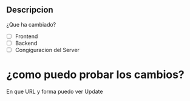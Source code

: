 ## Descripcion

¿Que ha cambiado?
- [ ] Frontend
- [ ] Backend
- [ ] Congiguracion del  Server

# ¿como puedo probar los cambios?
En que URL y forma puedo ver  Update
